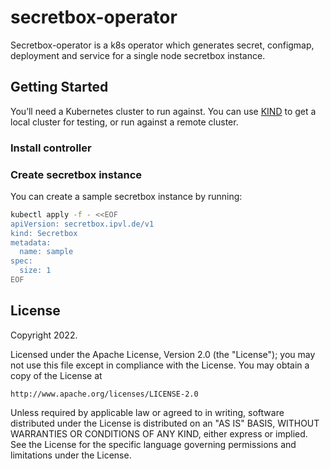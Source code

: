 # secretbox-operator
Secretbox-operator is a k8s operator which generates secret, configmap, deployment and service for a single node secretbox instance.

## Getting Started
You’ll need a Kubernetes cluster to run against. You can use [KIND](https://sigs.k8s.io/kind) to get a local cluster for testing, or run against a remote cluster.

### Install controller

### Create secretbox instance

You can create a sample secretbox instance by running:
```bash
kubectl apply -f - <<EOF
apiVersion: secretbox.ipvl.de/v1
kind: Secretbox
metadata:
  name: sample
spec:
  size: 1
EOF
```

## License

Copyright 2022.

Licensed under the Apache License, Version 2.0 (the "License");
you may not use this file except in compliance with the License.
You may obtain a copy of the License at

    http://www.apache.org/licenses/LICENSE-2.0

Unless required by applicable law or agreed to in writing, software
distributed under the License is distributed on an "AS IS" BASIS,
WITHOUT WARRANTIES OR CONDITIONS OF ANY KIND, either express or implied.
See the License for the specific language governing permissions and
limitations under the License.
